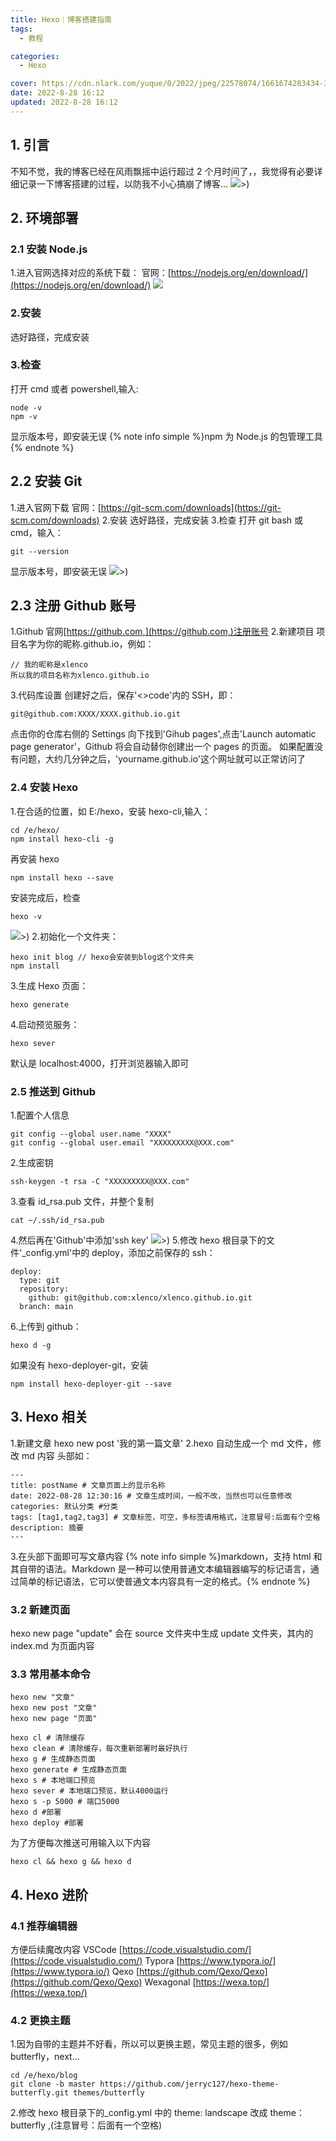 ```yaml
---
title: Hexo｜博客搭建指南
tags:
  - 教程

categories:
  - Hexo

cover: https://cdn.nlark.com/yuque/0/2022/jpeg/22578074/1661674283434-3df1dab2-b9a0-489f-a8ab-054e1ac698b9.jpeg
date: 2022-8-28 16:12
updated: 2022-8-28 16:12
---
```


## 1. 引言

不知不觉，我的博客已经在风雨飘摇中运行超过 2 个月时间了，，我觉得有必要详细记录一下博客搭建的过程，以防我不小心搞崩了博客…
![](https://cdn.nlark.com/yuque/0/2022/jpeg/22578074/1661668217875-2be43b6e-0d76-4a33-abb7-4e68d0475e19.jpeg)>)

## 2. 环境部署

### 2.1 安装 Node.js

1.进入官网选择对应的系统下载：
官网：[https://nodejs.org/en/download/](https://nodejs.org/en/download/)
![](https://cdn.nlark.com/yuque/0/2022/jpeg/22578074/1661668526838-eac22e5d-777a-4749-8a3d-7c07dc278ca7.jpeg?x-oss-process=image%2Fresize%2Cw_750%2Climit_0)

### 2.安装

选好路径，完成安装

### 3.检查

打开 cmd 或者 powershell,输入:

```
node -v
npm -v
```

显示版本号，即安装无误
{% note info simple %}npm 为 Node.js 的包管理工具{% endnote %}

## 2.2 安装 Git

1.进入官网下载
官网：[https://git-scm.com/downloads](https://git-scm.com/downloads) 2.安装
选好路径，完成安装 3.检查
打开 git bash 或 cmd，输入：

```
git --version
```

显示版本号，即安装无误
![](https://cdn.nlark.com/yuque/0/2022/jpeg/22578074/1661671536489-a6c14ccb-2420-4009-92ce-e150b722547a.jpeg)>)

## 2.3 注册 Github 账号

1.Github 官网[https://github.com,](https://github.com,)注册账号 2.新建项目
项目名字为你的昵称.github.io，例如：

```
// 我的昵称是xlenco
所以我的项目名称为xlenco.github.io
```

3.代码库设置
创建好之后，保存'<>code'内的 SSH，即：

```
git@github.com:XXXX/XXXX.github.io.git
```

点击你的仓库右侧的 Settings
向下找到'Gihub pages',点击'Launch automatic page generator'，Github 将会自动替你创建出一个 pages 的页面。 如果配置没有问题，大约几分钟之后，'yourname.github.io'这个网址就可以正常访问了

### 2.4 安装 Hexo

1.在合适的位置，如 E:/hexo，安装 hexo-cli,输入：

```
cd /e/hexo/
npm install hexo-cli -g
```

再安装 hexo

```
npm install hexo --save
```

安装完成后，检查

```
hexo -v
```

![](https://cdn.nlark.com/yuque/0/2022/jpeg/22578074/1661671983521-6f81cc7b-8410-4a2b-9399-f6a7e8fbdeb2.jpeg)>) 2.初始化一个文件夹：

```
hexo init blog // hexo会安装到blog这个文件夹
npm install
```

3.生成 Hexo 页面：

```
hexo generate
```

4.启动预览服务：

```
hexo sever
```

默认是 localhost:4000，打开浏览器输入即可

### 2.5 推送到 Github

1.配置个人信息

```
git config --global user.name "XXXX"
git config --global user.email "XXXXXXXXX@XXX.com"
```

2.生成密钥

```
ssh-keygen -t rsa -C "XXXXXXXXX@XXX.com"
```

3.查看 id_rsa.pub 文件，并整个复制

```
cat ~/.ssh/id_rsa.pub
```

4.然后再在'Github'中添加'ssh key'
![](https://cdn.nlark.com/yuque/0/2022/jpeg/22578074/1661672964325-47716767-f2fd-46e0-b283-d5631bf40eaf.jpeg?x-oss-process=image%2Fresize%2Cw_750%2Climit_0)>) 5.修改 hexo 根目录下的文件'\_config.yml'中的 deploy，添加之前保存的 ssh：

```
deploy:
  type: git
  repository:
	github: git@github.com:xlenco/xlenco.github.io.git
  branch: main
```

6.上传到 github：

```
hexo d -g
```

如果没有 hexo-deployer-git，安装

```
npm install hexo-deployer-git --save
```

## 3. Hexo 相关

1.新建文章
hexo new post '我的第一篇文章'
2.hexo 自动生成一个 md 文件，修改 md 内容
头部如：

```
---
title: postName # 文章页面上的显示名称
date: 2022-08-28 12:30:16 # 文章生成时间，一般不改，当然也可以任意修改
categories: 默认分类 #分类
tags: [tag1,tag2,tag3] # 文章标签，可空，多标签请用格式，注意冒号:后面有个空格
description: 摘要
---
```

3.在头部下面即可写文章内容
{% note info simple %}markdown，支持 html 和其自带的语法。Markdown 是一种可以使用普通文本编辑器编写的标记语言，通过简单的标记语法，它可以使普通文本内容具有一定的格式。{% endnote %}

### 3.2 新建页面

hexo new page "update"
会在 source 文件夹中生成 update 文件夹，其内的 index.md 为页面内容

### 3.3 常用基本命令

```
hexo new "文章"
hexo new post "文章"
hexo new page "页面"

hexo cl # 清除缓存
hexo clean # 清除缓存，每次重新部署时最好执行
hexo g # 生成静态页面
hexo generate # 生成静态页面
hexo s # 本地端口预览
hexo sever # 本地端口预览，默认4000运行
hexo s -p 5000 # 端口5000
hexo d #部署
hexo deploy #部署
```

为了方便每次推送可用输入以下内容

```
hexo cl && hexo g && hexo d
```

## 4. Hexo 进阶

### 4.1 推荐编辑器

方便后续魔改内容
VSCode [https://code.visualstudio.com/](https://code.visualstudio.com/)
Typora [https://www.typora.io/](https://www.typora.io/)
Qexo [https://github.com/Qexo/Qexo](https://github.com/Qexo/Qexo)
Wexagonal [https://wexa.top/](https://wexa.top/)

### 4.2 更换主题

1.因为自带的主题并不好看，所以可以更换主题，常见主题的很多，例如 butterfly，next...

```
cd /e/hexo/blog
git clone -b master https://github.com/jerryc127/hexo-theme-butterfly.git themes/butterfly
```

2.修改 hexo 根目录下的\_config.yml 中的 theme: landscape 改成 theme： butterfly ,(注意冒号：后面有一个空格)

